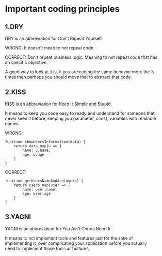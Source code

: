 # Important coding principles

## 1.DRY

DRY is an abbreviation for Don't Repeat Yourself.

WRONG: It doesn't mean to not repeat code.

CORRECT: Don't repeat business logic. Meaning to not repeat code that has an specific objective.

A good way to look at it is, if you are coding the same behavior more the 3 times then perhaps you should move that to abstract that code.

## 2.KISS

KISS is an abbreviation for Keep It Simple and Stupid.

It means to keep you code easy to ready and understand for someone that never seen it before, keeping you parameter, const, variables with readable names.

WRONG:

```tsx
function showUsersInformation(data) {
	return data.map(u => {
		name: u.name,
		age: u.age
	}
}
```

CORRECT:

```tsx
function getUsersNameAndAge(users) {
	return users.map(user => {
		name: user.name,
		age: user.age
	}
}
```

## 3.YAGNI

YAGNI is an abbreviation for You Ain't Gonna Need It.

It means to not implement tools and features just for the sake of implementing it, over complicating your application before you actually need to implement those tools or features.
